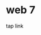 <h1>web 7</h1>
<a href="https://raffneptune-web7.vercel.app" style="color: black; text-decoration: none;">tap link</a>

